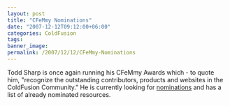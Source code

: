 ```yaml
---
layout: post
title: "CFeMmy Nominations"
date: "2007-12-12T09:12:00+06:00"
categories: ColdFusion 
tags: 
banner_image: 
permalink: /2007/12/12/CFeMmy-Nominations
---
```


Todd Sharp is once again running his CFeMmy Awards which - to quote him, "recognize the outstanding contributors, products and websites in the ColdFusion Community." He is currently looking for <a href="http://cfsilence.com/blog/client/index.cfm/2007/12/12/2007-CFeMmy-Awards--Nominations-Open">nominations</a> and has a list of already nominated resources.